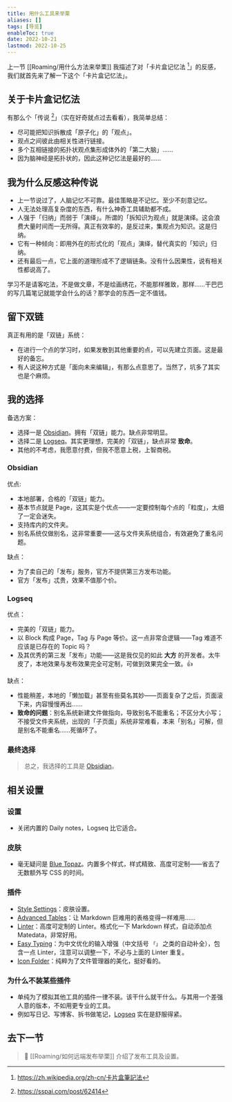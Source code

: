 ```yaml
---
title: 用什么工具来举栗
aliases: []
tags: [导览]
enableToc: true
date: 2022-10-21
lastmod: 2022-10-25
---
```


上一节 [[Roaming/用什么方法来举栗]] 我描述了对「卡片盒记忆法 [^1]」的反感，我们就首先来了解一下这个「卡片盒记忆法」。

## 关于卡片盒记忆法

有那么个「传说 [^2]」（实在好奇就点过去看看），我简单总结：

- 尽可能把知识拆散成「原子化」的「观点」。
- 观点之间彼此由相关性进行链接。
- 多个互相链接的拓扑状观点集形成体外的「第二大脑」……
- 因为脑神经是拓扑状的，因此这种记忆法是最好的……

## 我为什么反感这种传说

- 上一节说过了，人脑记忆不可靠。最佳策略是不记忆。至少不刻意记忆。
- 人无法处理高复杂度的东西，有什么神奇工具辅助都不成。
- 人强于「归纳」而弱于「演绎」。所谓的「拆知识为观点」就是演绎。这会浪费大量时间而一无所得。真正有效率的，是反过来，集观点为知识。这是归纳。
- 它有一种倾向：即用外在的形式化的「观点」演绎，替代真实的「知识」归纳。
- 还有最后一点，它上面的道理形成不了逻辑链条。没有什么因果性，说有相关性都说高了。

学习不是请客吃法，不是做文章，不是绘画绣花，不能那样雅致，那样……干巴巴的写几篇笔记就能学会什么的话？那学会的东西一定不值钱。

## 留下双链

真正有用的是「双链」系统：
- 在进行一个点的学习时，如果发散到其他重要的点，可以先建立页面。这是最好的备忘。
- 有人说这种方式是「面向未来编辑」，有那么点意思了。当然了，坑多了其实也是个麻烦。

## 我的选择

备选方案：
- 选择一是 [Obsidian](https://obsidian.md)。拥有「双链」能力。缺点非常明显。
- 选择二是 [Logseq](https://logseq.com)。其实更理想，完美的「双链」，缺点非常 **致命**。
- 其他的不考虑，我愿意付费，但我不愿意上税，上智商税。

### Obsidian

优点:
- 本地部署，合格的「双链」能力。
- 基本节点就是 Page，这其实是个优点——一定要控制每个点的「粒度」，太细了一定会迷失。
- 支持库内的文件夹。
- 别名系统仅做别名，这非常重要——这与文件夹系统组合，有效避免了重名问题。

缺点：
- 为了卖自己的「发布」服务，官方不提供第三方发布功能。
- 官方「发布」忒贵，效果不值那个价。

### Logseq

优点：
- 完美的「双链」能力。
- 以 Block 构成 Page，Tag 与 Page 等价。这一点非常合逻辑——Tag 难道不应该是已存在的 Topic 吗？
- 及其优秀的第三发「发布」功能——这是我仅见的如此 **大方** 的开发者。太牛皮了，本地效果与发布效果完全可定制，可做到效果完全一致。👍

缺点：
- 性能稍差，本地的「懒加载」甚至有些莫名其妙——页面复杂了之后，页面滚下来，内容慢慢再出……
- **致命的问题**：别名系统新建文件做指向，导致别名不能重名；不区分大小写；不接受文件夹系统，出现的「子页面」系统非常难看，本来「别名」可解，但是别名不能重名……死循环了。

### 最终选择

> 总之，我选择的工具是 [Obsidian](https://obsidian.md)。

## 相关设置

### 设置

- 关闭内置的 Daily notes，Logseq 比它适合。

### 皮肤

- 毫无疑问是 [Blue Topaz](https://github.com/whyt-byte/Blue-Topaz_Obsidian-css)。内置多个样式，样式精致、高度可定制——省去了无数额外写 CSS 的时间。

### 插件

- [Style Settings](https://github.com/mgmeyers/obsidian-style-settings)：皮肤设置。
- [Advanced Tables](https://github.com/tgrosinger/advanced-tables-obsidian)：让 Markdown 巨难用的表格变得一样难用……
- [Linter](https://github.com/platers/obsidian-linter)：高度可定制的 Linter。格式化一下 Markdown 样式，自动添加点 Matedata，非常好用。
- [Easy Typing](https://github.com/Yaozhuwa/easy-typing-obsidian)：为中文优化的输入增强（中文括号 `「」` 之类的自动补全），包含一点 Linter，注意可以调整一下，不必与上面的 Linter 重复。
- [Icon Folder](https://github.com/FlorianWoelki/obsidian-icon-folder)：纯粹为了文件管理器的美化，挺好看的。

### 为什么不装某些插件

- 单纯为了模拟其他工具的插件一律不装。该干什么就干什么。与其用一个差强人意的版本，不如用更专业的工具。
- 例如写日记、写博客、拆书做笔记，[Logseq](https://logseq.com) 实在是舒服得紧。

## 去下一节

> 💬 [[Roaming/如何远端发布举栗]] 介绍了发布工具及设置。

[^1]: <https://zh.wikipedia.org/zh-cn/卡片盒筆記法>
[^2]: <https://sspai.com/post/62414>
